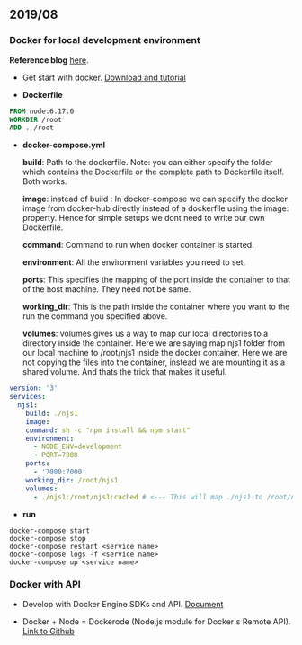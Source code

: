 ## 2019/08

### Docker for local development environment

**Reference blog** [here](https://blog.atulr.com/docker-local-environment/).

- Get start with docker. [Download and tutorial](https://www.docker.com/get-started)

- **Dockerfile**

```Dockerfile
FROM node:6.17.0
WORKDIR /root
ADD . /root
```

- **docker-compose.yml**

  **build**: Path to the dockerfile. Note: you can either specify the folder which contains the Dockerfile or the complete path to Dockerfile itself. Both works.

  **image**: instead of build : In docker-compose we can specify the docker image from docker-hub directly instead of a dockerfile using the image: property. Hence for simple setups we dont need to write our own Dockerfile.

  **command**: Command to run when docker container is started.

  **environment**: All the environment variables you need to set.

  **ports**: This specifies the mapping of the port inside the container to that of the host machine. They need not be same.

  **working_dir**: This is the path inside the container where you want to the run the command you specified above.

  **volumes**: volumes gives us a way to map our local directories to a directory inside the container. Here we are saying map njs1 folder from our local machine to /root/njs1 inside the docker container. Here we are not copying the files into the container, instead we are mounting it as a shared volume. And thats the trick that makes it useful.

```yml
version: '3'
services:
  njs1:
    build: ./njs1
    image:
    command: sh -c "npm install && npm start"
    environment:
      - NODE_ENV=development
      - PORT=7000
    ports:
      - '7000:7000'
    working_dir: /root/njs1
    volumes:
      - ./njs1:/root/njs1:cached # <--- This will map ./njs1 to /root/njs1 inside the container.
```
- **run**

```shell
docker-compose start
docker-compose stop
docker-compose restart <service name>
docker-compose logs -f <service name>
docker-compose up <service name>
```


### Docker with API

- Develop with Docker Engine SDKs and API. [Document](https://docs.docker.com/develop/sdk/)

- Docker + Node = Dockerode (Node.js module for Docker's Remote API). [Link to Github](https://github.com/apocas/dockerode)

